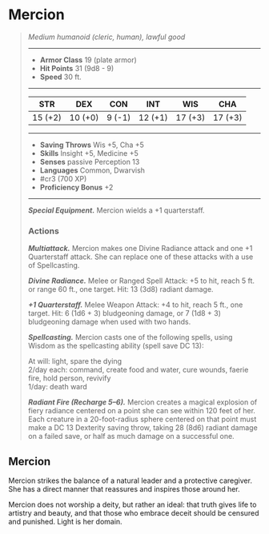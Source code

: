 # Mercion
>*Medium humanoid (cleric, human), lawful good*
>___
>- **Armor Class** 19 (plate armor)
>- **Hit Points** 31 (9d8 - 9)
>- **Speed** 30 ft.
>___
>|STR|DEX|CON|INT|WIS|CHA|
>|:---:|:---:|:---:|:---:|:---:|:---:|
>|15 (+2)|10 (+0)|9 (-1)|12 (+1)|17 (+3)|17 (+3)|
>___
>- **Saving Throws** Wis +5, Cha +5
>- **Skills** Insight +5, Medicine +5
>- **Senses** passive Perception 13
>- **Languages** Common, Dwarvish
>- #cr3 (700 XP)
>- **Proficiency Bonus** +2
>___
>***Special Equipment.*** Mercion wields a +1 quarterstaff.  
>
>### Actions
>***Multiattack.*** Mercion makes one Divine Radiance attack and one +1 Quarterstaff attack. She can replace one of these attacks with a use of Spellcasting.  
>
>***Divine Radiance.*** Melee  or Ranged Spell Attack: +5 to hit, reach 5 ft. or range 60 ft., one target. Hit: 13 (3d8) radiant damage.  
>
>***+1 Quarterstaff.*** Melee Weapon Attack: +4 to hit, reach 5 ft., one target. Hit: 6 (1d6 + 3) bludgeoning damage, or 7 (1d8 + 3) bludgeoning damage when used with two hands.  
>
>***Spellcasting.*** Mercion casts one of the following spells, using Wisdom as the spellcasting ability (spell save DC 13):  
>
>At will: light, spare the dying  
>2/day each: command, create food and water, cure wounds, faerie fire, hold person, revivify  
>1/day: death ward  
>
>
>***Radiant Fire (Recharge 5–6).*** Mercion creates a magical explosion of fiery radiance centered on a point she can see within 120 feet of her. Each creature in a 20-foot-radius sphere centered on that point must make a DC 13 Dexterity saving throw, taking 28 (8d6) radiant damage on a failed save, or half as much damage on a successful one.

## Mercion

Mercion strikes the balance of a natural leader and a protective caregiver. She has a direct manner that reassures and inspires those around her.

Mercion does not worship a deity, but rather an ideal: that truth gives life to artistry and beauty, and that those who embrace deceit should be censured and punished. Light is her domain.